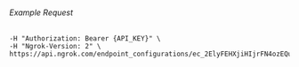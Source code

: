 
###### Example Request
```curl \
-H "Authorization: Bearer {API_KEY}" \
-H "Ngrok-Version: 2" \
https://api.ngrok.com/endpoint_configurations/ec_2ElyFEHXjiHIjrFN4ozEQutRdv3/mutual_tls
